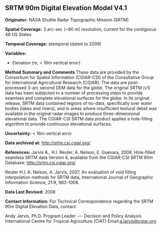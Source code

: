 ## SRTM 90m Digital Elevation Model V4.1

**Originator:** NASA Shuttle Radar Topographic Mission (SRTM)

**Spatial Coverage:** 3 arc-sec (~90 m) resolution; current for the contiguous 48 US States

**Temporal Coverage:** atemporal (dated to 2009)

**Variables:** 
* Elevation (m, < 16m vertical error)

**Method Summary and Comments** These data are provided by the Consortium for Spatial Information (CGIAR-CSI) of the Consultative Group for International Agricultural Research (CGIAR). The data are post-processed 3-arc second DEM data for the globe. The original SRTM (v1) data has been subjected to a number of processing steps to provide seamless and complete elevational surfaces for the globe. In its original release, SRTM data contained regions of no-data, specifically over water bodies (lakes and rivers), and in areas where insufficient textural detail was available in the original radar images to produce three-dimensional elevational data. The CGIAR-CSI SRTM data product applies a hole-filling algorithm to provide continuous elevational surfaces.

**Uncertainty:** < 16m vertical error

**Data archived at:** http://srtm.csi.cgiar.org/

**References:** Jarvis A., H.I. Reuter, A. Nelson, E. Guevara, 2008, Hole-filled seamless SRTM data Version 4, available from the CGIAR-CSI SRTM 90m Database: http://srtm.csi.cgiar.org/.

Reuter  H.I,  A.  Nelson,  A.  Jarvis,  2007,  An  evaluation  of  void  filling interpolation  methods  for  SRTM  data,  International  Journal  of  Geographic Information Science, 21:9, 983-1008.

**Data Last Revised:** 2008

**Contact Information:**
For Technical Correspondence regarding the SRTM 90m Digital Elevation Data, contact:

Andy Jarvis, Ph.D.
Program Leader --- Decision and Policy Analysis
International Centre for Tropical Agriculture (CIAT)
Email:[a.jarvis@cgiar.org](mailto:a.jarvis@cgiar.org)
